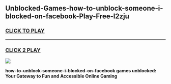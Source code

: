 
## Unblocked-Games-how-to-unblock-someone-i-blocked-on-facebook-Play-Free-l2zju
<h3>
<a href="https://premium76.site?title=how-to-unblock-someone-i-blocked-on-facebook&ref=18A1">CLICK TO PLAY</a></h3>
<hr>

<h3>
<a href="https://premium76.site?title=how-to-unblock-someone-i-blocked-on-facebook&ref=18A1">CLICK 2 PLAY</a>
  
</h3>

<a href="https://premium76.site?title=how-to-unblock-someone-i-blocked-on-facebook&ref=18A1"><img src="https://clearcache.store/games.png"></a>


**how-to-unblock-someone-i-blocked-on-facebook games unblocked: Your Gateway to Fun and Accessible Online Gaming**
